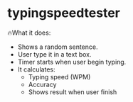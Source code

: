 # typingspeedtester

🔥What it does:

- Shows a random sentence.
- User type it in a text box.
- Timer starts when user begin typing.
- It calculates:
    - Typing speed (WPM)
    - Accuracy
    - Shows result when user finish
